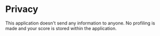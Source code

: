 # Privacy

This application doesn't send any information to anyone.
No profiling is made and your score is stored within the application.
